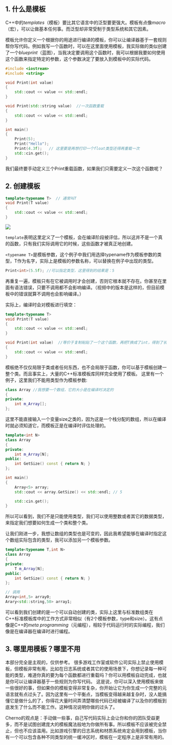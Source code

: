 ## 1. 什么是模板

C++中的*templates*（模板）要比其它语言中的泛型要更强大。模板有点像*macro*（宏），可以让做基本任何事。而泛型却非常受制于类型系统和其它因素。

模板允许你定义一个根据你的用途进行编译的模板，你可以让编译器基于一套规则帮你写代码。例如我写一个函数时，可以在这里面使用模板，我实际做的类似创建了一个*blueprint*（蓝图），当我决定要调用这个函数时，我可以根据我要如何使用这个函数来指定特定的参数，这个参数决定了要放入到模板中的实际代码。

```cpp
#include <iostream>
#include <string>

void Print(int value)
{
	std::cout << value << std::endl;
}

void Print(std::string value)  //一次函数重载
{
	std::cout << value << std::endl;
}

int main()
{
	Print(5);
	Print("Hello");
	Print(4.3f);   // 这里要是再想打印一个float类型还得再重载一次
	std::cin.get();
}
```
我们最终要手动定义三个Print重载函数，如果我们只需要定义一次这个函数呢？

## 2. 创建模板
```cpp
template<typename T>  // 通常叫T
void Print(T value)
{
	std::cout << value << std::endl;
}
```
![](Pasted%20image%2020230714153728.png)

`template`表明这里定义了一个模板，会在编译阶段被评估，所以这并不是一个真的函数，只有我们实际调用它的时候，这些函数才被真正地创建。

`<typename T>`是模板参数，这个例子中我们用选择typename作为模板参数的类型，T作为名字，实际上是模板的参数名称，可以替换在例子中出现的类型。
```cpp
Print<int>(5.5f); //可以指定类型，这里得到的结果是：5
```

再重复一遍，模板只有在它被调用时才会创建，否则它根本就不存在。你甚至在里面有语法错误，只要不调用都不会影响编译。（视频中的版本是这样的，但目前模板中的错误就算不调用也会影响编译。）

实际上，编译时会对模板进行填空：
```cpp
template<typename T>  
void Print(T value)
{
	std::cout << value << std::endl;
}

void Print(int value)  //等价于复制粘贴了一个这个函数，再把T换成了int，得到了长一个真正的函数
{
	std::cout << value << std::endl;
}
```

模板绝不仅仅局限于类或者任何东西，也不会局限于函数，你可以基于模板创建一整个类。而且事实上，大量的C++标准模板库同样完全使用了模板。
这里有一个例子，这里我们不能用类型作为模板参数:
```cpp
class Array //我想要一个数组，它的大小是在编译时决定的
{
private:
	int m_Array[];
};
```
这里不能直接输入一个变量size之类的，因为这是一个栈分配的数组，所以在编译时就必须知道它，而模板正是在编译时评估处理的。

```cpp
template<int N>
class Array
{
private:
	int m_Array[N];
public:
	int GetSize() const { return N; }
};

int main()
{
	Array<5> array;
	std::cout << array.GetSize() << std::endl; // 5

	std::cin.get();
}
```
所以可以看到，我们不是只能使用类型，我们可以使用整数或者其它的数据类型，来指定我们想要如何生成一个类和整个类。

让我们刚进一步，我想让数组的类型也是可变的，因此我希望能够在编译时指定这个数组实际包含的类型，我可以添加另一个模板参数。
```cpp
template<typename T,int N>
class Array
{
private:
	T m_Array[N];
public:
	int GetSize() const { return N; }
};

// 调用
Array<int,5> array0;  
Arary<std::string,50> array1;
```
可以看到我们创建的是一个可以自动创建的类，实际上这里与标准数组类在C++标准模板库中的工作方式非常相似（有2个模板参数，type和size）。这有点像是C++的*meta programming*（元编程），相较于代码运行时的实际编程，我们像是在编译器在编译时进行编程。

## 3. 哪里用模板？哪里不用
本部分完全是主观的，仅供参考。
很多游戏工作室或软件公司实际上禁止使用模板，但模板非常有用，比如在日志系统或者其它的使用场景下，你想记录每一种可能的类型，难道你真的要为每个函数都进行重载吗？你可以用模板自动完成，也就是你可以让编译器基于一些规则为你写代码。
这是说，你可以深入使用模板来做一些很好的事，但如果你的模板变得非常复杂，你开始让它为你生成一个完整的元语言就有点过头了。因为这里有一个平衡点，当模板变得越来越复杂时，没人能搞懂它是做什么的了，你得花大量时间弄清楚哪些代码已经被编译了以及你的模板到底发生了什么而不能工作。这种情况说明你做的过头了。

Cherno的观点是：手动做一些事，自己写代码实际上会让你和你的团队受益更多，而不是试图创建庞大的模板魔法般地为你做所有事。所以模板不应该被完全禁止，但也不应该滥用。比如游戏引擎的日志系统和材质系统肯定会用到模板，当你有一个可以包含各种不同类型的统一缓冲区时，模板在一定程序上是非常有用的。
